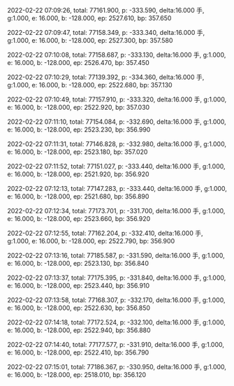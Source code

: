 2022-02-22 07:09:26, total: 77161.900, p: -333.590, delta:16.000 手, g:1.000, e: 16.000, b: -128.000, ep: 2527.610, bp: 357.650

2022-02-22 07:09:47, total: 77158.349, p: -333.340, delta:16.000 手, g:1.000, e: 16.000, b: -128.000, ep: 2527.300, bp: 357.580

2022-02-22 07:10:08, total: 77158.687, p: -333.130, delta:16.000 手, g:1.000, e: 16.000, b: -128.000, ep: 2526.470, bp: 357.450

2022-02-22 07:10:29, total: 77139.392, p: -334.360, delta:16.000 手, g:1.000, e: 16.000, b: -128.000, ep: 2522.680, bp: 357.130

2022-02-22 07:10:49, total: 77157.910, p: -333.320, delta:16.000 手, g:1.000, e: 16.000, b: -128.000, ep: 2522.920, bp: 357.030

2022-02-22 07:11:10, total: 77154.084, p: -332.690, delta:16.000 手, g:1.000, e: 16.000, b: -128.000, ep: 2523.230, bp: 356.990

2022-02-22 07:11:31, total: 77146.828, p: -332.980, delta:16.000 手, g:1.000, e: 16.000, b: -128.000, ep: 2523.180, bp: 357.020

2022-02-22 07:11:52, total: 77151.027, p: -333.440, delta:16.000 手, g:1.000, e: 16.000, b: -128.000, ep: 2521.920, bp: 356.920

2022-02-22 07:12:13, total: 77147.283, p: -333.440, delta:16.000 手, g:1.000, e: 16.000, b: -128.000, ep: 2521.680, bp: 356.890

2022-02-22 07:12:34, total: 77173.701, p: -331.700, delta:16.000 手, g:1.000, e: 16.000, b: -128.000, ep: 2523.660, bp: 356.920

2022-02-22 07:12:55, total: 77162.204, p: -332.410, delta:16.000 手, g:1.000, e: 16.000, b: -128.000, ep: 2522.790, bp: 356.900

2022-02-22 07:13:16, total: 77185.587, p: -331.590, delta:16.000 手, g:1.000, e: 16.000, b: -128.000, ep: 2523.130, bp: 356.840

2022-02-22 07:13:37, total: 77175.395, p: -331.840, delta:16.000 手, g:1.000, e: 16.000, b: -128.000, ep: 2523.440, bp: 356.910

2022-02-22 07:13:58, total: 77168.307, p: -332.170, delta:16.000 手, g:1.000, e: 16.000, b: -128.000, ep: 2522.630, bp: 356.850

2022-02-22 07:14:18, total: 77172.524, p: -332.100, delta:16.000 手, g:1.000, e: 16.000, b: -128.000, ep: 2522.940, bp: 356.880

2022-02-22 07:14:40, total: 77177.577, p: -331.910, delta:16.000 手, g:1.000, e: 16.000, b: -128.000, ep: 2522.410, bp: 356.790

2022-02-22 07:15:01, total: 77186.367, p: -330.950, delta:16.000 手, g:1.000, e: 16.000, b: -128.000, ep: 2518.010, bp: 356.120